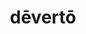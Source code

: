 ---
title: dēvertō
meaning: to turn aside
pos: verb
inf: dēvertere
secondppstem: dēvert
infend: ere
thirdpp: dēvertī
fourthpp: dēversus
conjugation: third
six: y
---